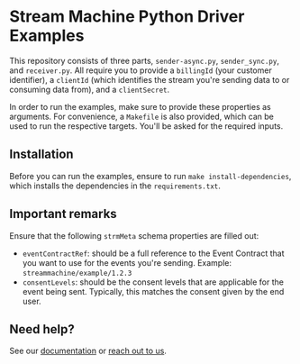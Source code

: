 # Stream Machine Python Driver Examples

This repository consists of three parts, `sender-async.py`, `sender_sync.py`, and `receiver.py`. All require you to provide a `billingId` (your customer identifier), a `clientId` (which identifies the stream you're sending data to or consuming data from), and a `clientSecret`.

In order to run the examples, make sure to provide these properties as arguments. For convenience, a `Makefile` is also provided, which can be used to run the respective targets. You'll be asked for the required inputs.

## Installation

Before you can run the examples, ensure to run `make install-dependencies`, which installs the dependencies in the `requirements.txt`.

## Important remarks

Ensure that the following `strmMeta` schema properties are filled out:

- `eventContractRef`: should be a full reference to the Event Contract that you want to use for the events you're sending. Example: `streammachine/example/1.2.3`
- `consentLevels`: should be the consent levels that are applicable for the event being sent. Typically, this matches the consent given by the end user.

## Need help?

See our [documentation](https://docs.streammachine.io) or [reach out to us](https://docs.streammachine.io/docs/latest/contact/index.html).

